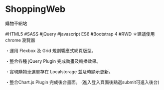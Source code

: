 # ShoppingWeb
購物車網站

#HTML5
#SASS
#jQuery
#javascript ES6
#Bootstrap 4
#RWD
＊建議使用 chrome 瀏覽器

・運用 Flexbox 及 Grid 規劃響應式網頁版型。

・整合各種 jQuery Plugin 完成動畫及輪播效果。

・實現購物車選單存在 Localstorage 並及時顯示更新。

・整合Chart.js Plugin 完成後台畫面。
(進入登入頁面後點選submit可進入後台)
